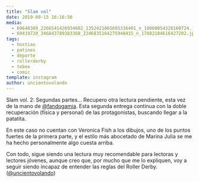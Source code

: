 ```yaml
---
title: "Slam vol"
date: 2019-09-15 16:16:56
media: 
  - 69648389_2266541426934602_1352421065695336401_n_18060054328160724.jpg
  - 69419720_346843789383360_2246835164275948415_n_17882184616427202.jpg
tags: 
  - hostias
  - patines
  - deporte
  - rollerderby
  - tebeo
  - comic
template: instagram
author: uncientovolando
---
```


Slam vol. 2: Segundas partes... Recupero otra lectura pendiente, esta vez de la mano de [@fandogamia](https://instagram.com/fandogamia). Esta segunda entrega continua con la doble recuperación (física y personal) de las protagonistas, buscando llegar a la patatita.

En este caso no cuentan con Veronica Fish a los dibujos, uno de los puntos fuertes de la primera parte, y el estilo más abocetado de Marina Julia se me ha hecho personalmente algo cuesta arriba.

Con todo, sigue siendo una lectura muy recomendable para lectoras y lectores jóvenes, aunque creo que, por mucho que me lo expliquen, voy a seguir siendo incapaz de entender las reglas del Roller Derby. ([@uncientovolando](https://instagram.com/uncientovolando))
